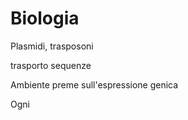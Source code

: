 # Biologia

Plasmidi, trasposoni

trasporto sequenze

Ambiente preme sull'espressione genica

Ogni
<!--stackedit_data:
eyJoaXN0b3J5IjpbMTQxNjA4MTkzN119
-->